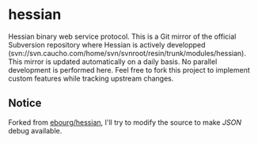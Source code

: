 hessian
=======

Hessian binary web service protocol. This is a Git mirror of the official Subversion repository where Hessian is actively developped (svn://svn.caucho.com/home/svn/svnroot/resin/trunk/modules/hessian). This mirror is updated automatically on a daily basis. No parallel development is performed here. Feel free to fork this project to implement custom features while tracking upstream changes.


Notice
------
Forked from [ebourg/hessian](https://github.com/ebourg/hessian), I'll try to modify the source to make *JSON* debug available.
